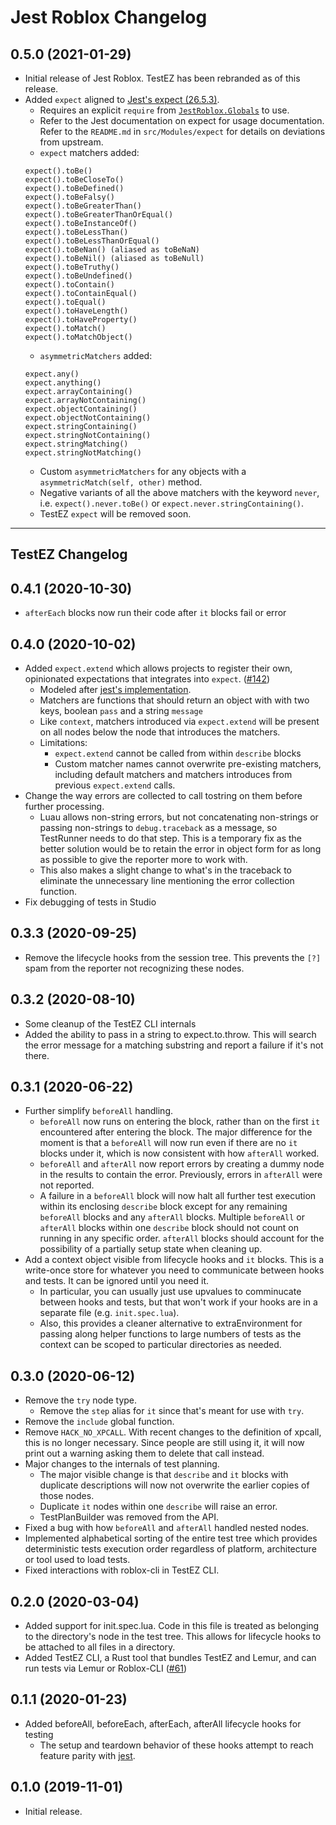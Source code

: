 # Jest Roblox Changelog

## 0.5.0 (2021-01-29)
* Initial release of Jest Roblox. TestEZ has been rebranded as of this release.
* Added `expect` aligned to [Jest's expect (26.5.3)](https://jestjs.io/docs/en/26.5/expect). 
  * Requires an explicit `require` from [`JestRoblox.Globals`](https://jestjs.io/docs/en/26.5/api) to use.
  * Refer to the Jest documentation on expect for usage documentation. Refer to the `README.md` in `src/Modules/expect` for details on deviations from upstream.
  * `expect` matchers added:
  ```
  expect().toBe()
  expect().toBeCloseTo()
  expect().toBeDefined()
  expect().toBeFalsy()
  expect().toBeGreaterThan()
  expect().toBeGreaterThanOrEqual()
  expect().toBeInstanceOf()
  expect().toBeLessThan()
  expect().toBeLessThanOrEqual()
  expect().toBeNan() (aliased as toBeNaN)
  expect().toBeNil() (aliased as toBeNull)
  expect().toBeTruthy()
  expect().toBeUndefined()
  expect().toContain()
  expect().toContainEqual()
  expect().toEqual()
  expect().toHaveLength()
  expect().toHaveProperty()
  expect().toMatch()
  expect().toMatchObject()
  ```
  * `asymmetricMatchers` added:
  ```
  expect.any()
  expect.anything()
  expect.arrayContaining()
  expect.arrayNotContaining()
  expect.objectContaining()
  expect.objectNotContaining()
  expect.stringContaining()
  expect.stringNotContaining()
  expect.stringMatching()
  expect.stringNotMatching()
  ```
  * Custom `asymmetricMatchers` for any objects with a `asymmetricMatch(self, other)` method.
  * Negative variants of all the above matchers with the keyword `never`, i.e. `expect().never.toBe()` or `expect.never.stringContaining()`.
  * TestEZ `expect` will be removed soon.

---

## TestEZ Changelog

## 0.4.1 (2020-10-30)
* `afterEach` blocks now run their code after `it` blocks fail or error

## 0.4.0 (2020-10-02)
* Added `expect.extend` which allows projects to register their own, opinionated expectations that integrates into `expect`. ([#142](https://github.com/Roblox/testez/pull/142))
  * Modeled after [jest's implementation](https://jestjs.io/docs/en/expect#expectextendmatchers).
  * Matchers are functions that should return an object with with two keys, boolean `pass` and a string `message`
  * Like `context`, matchers introduced via `expect.extend` will be present on all nodes below the node that introduces the matchers.
  * Limitations:
    * `expect.extend` cannot be called from within `describe` blocks
    * Custom matcher names cannot overwrite pre-existing matchers, including default matchers and matchers introduces from previous `expect.extend` calls.
* Change the way errors are collected to call tostring on them before further processing.
  * Luau allows non-string errors, but not concatenating non-strings or passing non-strings to `debug.traceback` as a message, so TestRunner needs to do that step. This is a temporary fix as the better solution would be to retain the error in object form for as long as possible to give the reporter more to work with.
  * This also makes a slight change to what's in the traceback to eliminate the unnecessary line mentioning the error collection function.
* Fix debugging of tests in Studio

## 0.3.3 (2020-09-25)
* Remove the lifecycle hooks from the session tree. This prevents the `[?]` spam from the reporter not recognizing these nodes.

## 0.3.2 (2020-08-10)
* Some cleanup of the TestEZ CLI internals
* Added the ability to pass in a string to expect.to.throw. This will search the error message for a matching substring and report a failure if it's not there.

## 0.3.1 (2020-06-22)
* Further simplify `beforeAll` handling.
  * `beforeAll` now runs on entering the block, rather than on the first `it` encountered after entering the block. The major difference for the moment is that a `beforeAll` will now run even if there are no `it` blocks under it, which is now consistent with how `afterAll` worked.
  * `beforeAll` and `afterAll` now report errors by creating a dummy node in the results to contain the error. Previously, errors in `afterAll` were not reported.
  * A failure in a `beforeAll` block will now halt all further test execution within its enclosing `describe` block except for any remaining `beforeAll` blocks and any `afterAll` blocks. Multiple `beforeAll` or `afterAll` blocks within one `describe` block should not count on running in any specific order. `afterAll` blocks should account for the possibility of a partially setup state when cleaning up.
* Add a context object visible from lifecycle hooks and `it` blocks. This is a write-once store for whatever you need to communicate between hooks and tests. It can be ignored until you need it.
  * In particular, you can usually just use upvalues to comminucate between hooks and tests, but that won't work if your hooks are in a separate file (e.g. `init.spec.lua`).
  * Also, this provides a cleaner alternative to extraEnvironment for passing along helper functions to large numbers of tests as the context can be scoped to particular directories as needed.

## 0.3.0 (2020-06-12)
* Remove the `try` node type.
  * Remove the `step` alias for `it` since that's meant for use with `try`.
* Remove the `include` global function.
* Remove `HACK_NO_XPCALL`. With recent changes to the definition of xpcall, this is no longer necessary. Since people are still using it, it will now print out a warning asking them to delete that call instead.
* Major changes to the internals of test planning.
  * The major visible change is that `describe` and `it` blocks with duplicate descriptions will now not overwrite the earlier copies of those nodes.
  * Duplicate `it` nodes within one `describe` will raise an error.
  * TestPlanBuilder was removed from the API.
* Fixed a bug with how `beforeAll` and `afterAll` handled nested nodes.
* Implemented alphabetical sorting of the entire test tree which provides deterministic tests execution order regardless of platform, architecture or tool used to load tests.
* Fixed interactions with roblox-cli in TestEZ CLI.

## 0.2.0 (2020-03-04)
* Added support for init.spec.lua. Code in this file is treated as belonging to the directory's node in the test tree. This allows for lifecycle hooks to be attached to all files in a directory.
* Added TestEZ CLI, a Rust tool that bundles TestEZ and Lemur, and can run tests via Lemur or Roblox-CLI ([#61](https://github.com/Roblox/testez/pull/61))

## 0.1.1 (2020-01-23)
* Added beforeAll, beforeEach, afterEach, afterAll lifecycle hooks for testing
	* The setup and teardown behavior of these hooks attempt to reach feature parity with [jest](https://jestjs.io/docs/en/setup-teardown).


## 0.1.0 (2019-11-01)
* Initial release.
